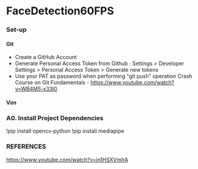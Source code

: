 # FaceDetection60FPS
### Set-up
#### Git
* Create a GitHub Account
* Generate Personal Access Token from Github : Settings > Developer Settings > Personal Access Token > Generate new tokens  
* Use your PAT as password when performing "git push" operation
Crash Course on Git Fundamentals - https://www.youtube.com/watch?v=WB4M5-x33I0
#### Vim

### A0. Install Project Dependencies  
!pip install opencv-python
!pip install mediapipe


### REFERENCES 
https://www.youtube.com/watch?v=jn1HSXVmIrA  
